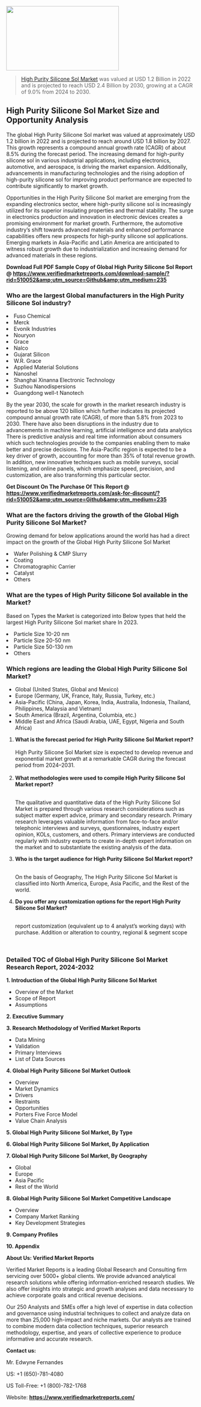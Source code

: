 <img src="https://ffe5etoiles.com/wp-content/uploads/2024/12/MST1-300x171.png" alt="" width="300" height="171" class="alignnone size-medium wp-image-20088" /><blockquote><p><p><a href="https://www.verifiedmarketreports.com/download-sample/?rid=510052&utm_source=Github&utm_medium=235" target="_blank">High Purity Silicone Sol Market</a> was valued at USD 1.2 Billion in 2022 and is projected to reach USD 2.4 Billion by 2030, growing at a CAGR of 9.0% from 2024 to 2030.</p></blockquote><p><h2>High Purity Silicone Sol Market Size and Opportunity Analysis</h2><p>The global High Purity Silicone Sol market was valued at approximately USD 1.2 billion in 2022 and is projected to reach around USD 1.8 billion by 2027. This growth represents a compound annual growth rate (CAGR) of about 8.5% during the forecast period. The increasing demand for high-purity silicone sol in various industrial applications, including electronics, automotive, and aerospace, is driving the market expansion. Additionally, advancements in manufacturing technologies and the rising adoption of high-purity silicone sol for improving product performance are expected to contribute significantly to market growth.</p><p>Opportunities in the High Purity Silicone Sol market are emerging from the expanding electronics sector, where high-purity silicone sol is increasingly utilized for its superior insulating properties and thermal stability. The surge in electronics production and innovation in electronic devices creates a promising environment for market growth. Furthermore, the automotive industry’s shift towards advanced materials and enhanced performance capabilities offers new prospects for high-purity silicone sol applications. Emerging markets in Asia-Pacific and Latin America are anticipated to witness robust growth due to industrialization and increasing demand for advanced materials in these regions.</p></p><p class=""><strong>Download Full PDF Sample Copy of Global High Purity Silicone Sol Report @ <a href="https://www.verifiedmarketreports.com/download-sample/?rid=510052&amp;utm_source=Github&amp;utm_medium=235" target="_blank">https://www.verifiedmarketreports.com/download-sample/?rid=510052&amp;utm_source=Github&amp;utm_medium=235</a></strong></p><h3 id="" class="">Who are the largest Global manufacturers in the High Purity Silicone Sol industry?</h3><p><li>Fuso Chemical</li><li> Merck</li><li> Evonik Industries</li><li> Nouryon</li><li> Grace</li><li> Nalco</li><li> Gujarat Silicon</li><li> W.R. Grace</li><li> Applied Material Solutions</li><li> Nanoshel</li><li> Shanghai Xinanna Electronic Technology</li><li> Suzhou Nanodispersions</li><li> Guangdong well-t Nanotech</li></p><div class=""><div class="" dir="" data-message-author-role="" data-message-id="" data-message-model-slug=""><div class=""><div class=""><div class=""><div class="" dir="" data-message-author-role="" data-message-id="" data-message-model-slug=""><div class=""><div class=""><p>By the year 2030, the scale for growth in the market research industry is reported to be above 120 billion which further indicates its projected compound annual growth rate (CAGR), of more than 5.8% from 2023 to 2030. There have also been disruptions in the industry due to advancements in machine learning, artificial intelligence and data analytics There is predictive analysis and real time information about consumers which such technologies provide to the companies enabling them to make better and precise decisions. The Asia-Pacific region is expected to be a key driver of growth, accounting for more than 35% of total revenue growth. In addition, new innovative techniques such as mobile surveys, social listening, and online panels, which emphasize speed, precision, and customization, are also transforming this particular sector.</p><p><strong>Get Discount On The Purchase Of This Report @&nbsp; <a href="https://www.verifiedmarketreports.com/ask-for-discount/?rid=510052&amp;utm_source=Github&amp;utm_medium=235" target="_blank">https://www.verifiedmarketreports.com/ask-for-discount/?rid=510052&amp;utm_source=Github&amp;utm_medium=235</a></strong></p></div></div></div></div></div></div></div></div><h3 id="" class="">What are the factors driving the growth of the Global High Purity Silicone Sol Market?</h3><p id="" class="">Growing demand for below applications around the world has had a direct impact on the growth of the Global High Purity Silicone Sol Market</p><p id="" class=""><li>Wafer Polishing & CMP Slurry</li><li> Coating</li><li> Chromatographic Carrier</li><li> Catalyst</li><li> Others</li></p><h3 id="" class="">What are the types of High Purity Silicone Sol available in the Market?</h3><p id="" class="">Based on Types the Market is categorized into Below types that held the largest High Purity Silicone Sol market share In 2023.</p><p id="" class=""><li>Particle Size 10-20 nm</li><li> Particle Size 20-50 nm</li><li> Particle Size 50-130 nm</li><li> Others</li></p><h3 id="" class="">Which regions are leading the Global High Purity Silicone Sol Market?</h3><ul><li>Global (United States, Global and Mexico)</li><li>Europe (Germany, UK, France, Italy, Russia, Turkey, etc.)</li><li>Asia-Pacific (China, Japan, Korea, India, Australia, Indonesia, Thailand, Philippines, Malaysia and Vietnam)</li><li>South America (Brazil, Argentina, Columbia, etc.)</li><li>Middle East and Africa (Saudi Arabia, UAE, Egypt, Nigeria and South Africa)</li></ul><p><ol><li><strong>What is the forecast period for High Purity Silicone Sol Market report?<br /></strong><br /><span data-sheets-root="1" data-sheets-value="{&quot;1&quot;:2,&quot;2&quot;:&quot;XXXX size is expected to develop revenue and exponential market growth at a remarkable CAGR during the forecast period from 2024&ndash;2030.&quot;}" data-sheets-userformat="{&quot;2&quot;:12674,&quot;4&quot;:{&quot;1&quot;:2,&quot;2&quot;:16776960},&quot;10&quot;:2,&quot;11&quot;:0,&quot;15&quot;:&quot;Arial&quot;,&quot;16&quot;:12}">High Purity Silicone Sol Market size is expected to develop revenue and exponential market growth at a remarkable CAGR during the forecast period from 2024&ndash;2031.</span><br /><br /></li><li><strong>What methodologies were used to compile High Purity Silicone Sol Market report?<br /><br /></strong><p>The qualitative and quantitative data of the&nbsp;High Purity Silicone Sol Market is prepared through various research considerations such as subject matter expert advice, primary and secondary research. Primary research leverages valuable information from face-to-face and/or telephonic interviews and surveys, questionnaires, industry expert opinion, KOLs, customers, and others. Primary interviews are conducted regularly with industry experts to create in-depth expert information on the market and to substantiate the existing analysis of the data.&nbsp;</p></li><li><strong>Who is the target audience for High Purity Silicone Sol Market report?<br /><br /></strong><p>On the basis of Geography, The&nbsp;High Purity Silicone Sol Market is classified into North America, Europe, Asia Pacific, and the Rest of the world.</p></li><li><strong>Do you offer any customization options for the report High Purity Silicone Sol Market?<br /><br /></strong><p>report customization (equivalent up to 4 analyst&rsquo;s working days) with purchase. Addition or alteration to country, regional &amp; segment scope</p><p>&nbsp;</p></li></ol></p><h3 id="" class="">Detailed TOC of Global High Purity Silicone Sol Market Research Report, 2024-2032</h3><p id="" class=""><strong>1. Introduction of the Global High Purity Silicone Sol Market</strong></p><ul><li>Overview of the Market</li><li>Scope of Report</li><li>Assumptions</li></ul><p id="" class=""><strong>2. Executive Summary</strong></p><p id="" class=""><strong>3. Research Methodology of&nbsp;Verified Market Reports</strong></p><ul><li>Data Mining</li><li>Validation</li><li>Primary Interviews</li><li>List of Data Sources</li></ul><p id="" class=""><strong>4. Global High Purity Silicone Sol Market Outlook</strong></p><ul><li>Overview</li><li>Market Dynamics</li><li>Drivers</li><li>Restraints</li><li>Opportunities</li><li>Porters Five Force Model</li><li>Value Chain Analysis</li></ul><p id="" class=""><strong>5. Global High Purity Silicone Sol Market, By&nbsp;Type</strong></p><p id="" class=""><strong>6. Global High Purity Silicone Sol Market, By Application</strong></p><p id="" class=""><strong>7. Global High Purity Silicone Sol Market, By Geography</strong></p><ul><li>Global</li><li>Europe</li><li>Asia Pacific</li><li>Rest of the World</li></ul><p id="" class=""><strong>8. Global High Purity Silicone Sol Market Competitive Landscape</strong></p><ul><li>Overview</li><li>Company Market Ranking</li><li>Key Development Strategies</li></ul><p id="" class=""><strong>9. Company Profiles</strong></p><p id="" class=""><strong>10. Appendix</strong></p><p id="" class=""><strong>About Us: Verified Market Reports</strong></p><p id="" class="">Verified Market Reports is a leading Global Research and Consulting firm servicing over 5000+ global clients. We provide advanced analytical research solutions while offering information-enriched research studies. We also offer insights into strategic and growth analyses and data necessary to achieve corporate goals and critical revenue decisions.</p><p id="" class="">Our 250 Analysts and SMEs offer a high level of expertise in data collection and governance using industrial techniques to collect and analyze data on more than 25,000 high-impact and niche markets. Our analysts are trained to combine modern data collection techniques, superior research methodology, expertise, and years of collective experience to produce informative and accurate research.</p><p id="" class=""><strong>Contact us:</strong></p><p id="" class="">Mr. Edwyne Fernandes</p><p id="" class="">US: +1 (650)-781-4080</p><p id="" class="">US Toll-Free: +1 (800)-782-1768</p><p id="" class="">Website: <a target="" data-test-app-aware-link=""><strong>https://www.verifiedmarketreports.com/</strong></a></p>
